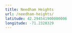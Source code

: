 ```yaml
---
title: Needham Heights
url: /needham-heights/
latitude: 42.294541900000006
longitude: -71.2328329
---
```

